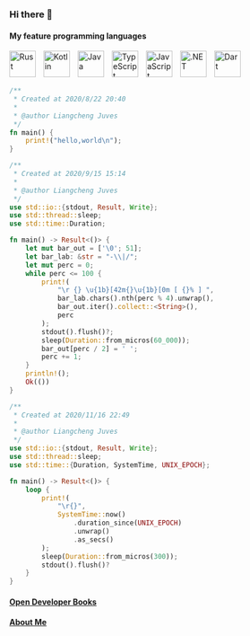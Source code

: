 ### Hi there 👋

<!-- # Happy, free, creative. -->

#### My feature programming languages
<img src="https://camo.githubusercontent.com/36e0b48e09872c783d3c8bc98ad0b761cc770826813ec9fa0d3d0c4d81569f55/68747470733a2f2f7765622d66726f6e74656e642e78797a2f6173736574732f7376672f5f527573742e737667" width="auto" height="47" alt="Rust"/>&emsp;<img src="https://camo.githubusercontent.com/202e69075cd7ee746244cd4545dd1782f408885caa1c128bb15712089587a6c0/68747470733a2f2f7765622d66726f6e74656e642e78797a2f6173736574732f7376672f4b6f746c696e2e737667" width="auto" height="47" alt="Kotlin"/>&emsp;<img src="https://camo.githubusercontent.com/c2c16ad403da9c8d1d9cb03e25fd2313a399a785de3a3fef599d92e5f070a292/68747470733a2f2f7765622d66726f6e74656e642e78797a2f6173736574732f7376672f4a6176612e737667" width="auto" height="47" alt="Java"/>&emsp;<img src="https://camo.githubusercontent.com/ca063a1b95097058c3cc85e76e8fb9462803650a4f7160425826f0b170810ab1/68747470733a2f2f7765622d66726f6e74656e642e78797a2f6173736574732f7376672f547970655363726970742e737667" width="auto" height="47" alt="TypeScript"/>&emsp;<img src="https://camo.githubusercontent.com/5ddf9aaf3a4971c883c61b0b30d62a53b0d652e46ec0f1d7654c97977d7ffde6/68747470733a2f2f7765622d66726f6e74656e642e78797a2f6173736574732f7376672f4a6176615363726970742e737667" width="auto" height="47" alt="JavaScript"/>&emsp;<img src="https://camo.githubusercontent.com/ca4ff71a3575582489c0b35ea107938d452707d5be63e9376579a0287eef2d6d/68747470733a2f2f7765622d66726f6e74656e642e78797a2f6173736574732f7376672f646f744e45542e737667" width="auto" height="47" alt=".NET"/>&emsp;<img src="https://camo.githubusercontent.com/a6d9bbadc6ef237b9eeb4ce3dcb3a860633652b2aedd1fa1eb955eb90c4da55d/68747470733a2f2f7765622d66726f6e74656e642e78797a2f6173736574732f7376672f446172742e737667" width="auto" height="47" alt="Dart"/>

``` rust
/**
 * Created at 2020/8/22 20:40
 *
 * @author Liangcheng Juves
 */
fn main() {
    print!("hello,world\n");
}
```

``` rust
/**
 * Created at 2020/9/15 15:14
 *
 * @author Liangcheng Juves
 */
use std::io::{stdout, Result, Write};
use std::thread::sleep;
use std::time::Duration;

fn main() -> Result<()> {
    let mut bar_out = ['\0'; 51];
    let bar_lab: &str = "-\\|/";
    let mut perc = 0;
    while perc <= 100 {
        print!(
            "\r {} \u{1b}[42m{}\u{1b}[0m [ {}% ] ",
            bar_lab.chars().nth(perc % 4).unwrap(),
            bar_out.iter().collect::<String>(),
            perc
        );
        stdout().flush()?;
        sleep(Duration::from_micros(60_000));
        bar_out[perc / 2] = ' ';
        perc += 1;
    }
    println!();
    Ok(())
}
```

``` rust
/**
 * Created at 2020/11/16 22:49
 *
 * @author Liangcheng Juves
 */
use std::io::{stdout, Result, Write};
use std::thread::sleep;
use std::time::{Duration, SystemTime, UNIX_EPOCH};

fn main() -> Result<()> {
    loop {
        print!(
            "\r{}",
            SystemTime::now()
                .duration_since(UNIX_EPOCH)
                .unwrap()
                .as_secs()
        );
        sleep(Duration::from_micros(300));
        stdout().flush()?
    }
}
```

#### [Open Developer Books](https://odb.liangchengj.com)
#### [About Me](https://web-fronted.xyz/assets/pdf/cv.pdf)

<!--
**LiangchengJ/liangchengj** is a ✨ _special_ ✨ repository because its `README.md` (this file) appears on your GitHub profile.

Here are some ideas to get you started:

- 🔭 I’m currently working on ...
- 🌱 I’m currently learning ...
- 👯 I’m looking to collaborate on ...
- 🤔 I’m looking for help with ...
- 💬 Ask me about ...
- 📫 How to reach me: ...
- 😄 Pronouns: ...
- ⚡ Fun fact: ...
-->
